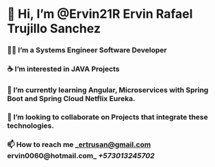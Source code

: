 #   👋 Hi, I’m @Ervin21R Ervin Rafael Trujillo Sanchez
### 👨‍💻 I’m a Systems Engineer Software Developer
### ☕ I’m interested in JAVA Projects
### :leaves: I’m currently learning Angular, Microservices with Spring Boot and Spring Cloud Netflix Eureka.
### :rocket: I’m looking to collaborate on Projects that integrate these technologies.
### 📫 How to reach me _ertrusan@gmail.com ervin0060@hotmail.com_ *+573013245702*

<!---
Ervin21R/Ervin21R is a ✨ special ✨ repository.
--->
